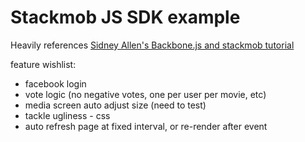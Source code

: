 # Stackmob JS SDK example

Heavily references <a href="https://github.com/SidneyAllen/backbonedemo/blob/master/index.html">Sidney Allen's Backbone.js and stackmob tutorial</a>

feature wishlist:

* facebook login
* vote logic (no negative votes, one per user per movie, etc)
* media screen auto adjust size (need to test)
* tackle ugliness - css
* auto refresh page at fixed interval, or re-render after event
